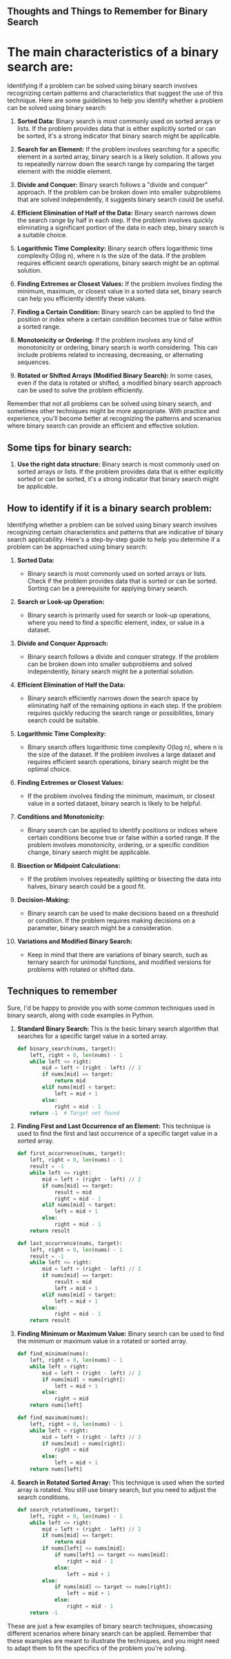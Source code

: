 ## Thoughts and Things to Remember for Binary Search



# The main characteristics of a binary search are:

Identifying if a problem can be solved using binary search involves recognizing certain patterns and characteristics that suggest the use of this technique. Here are some guidelines to help you identify whether a problem can be solved using binary search:

1. **Sorted Data:** Binary search is most commonly used on sorted arrays or lists. If the problem provides data that is either explicitly sorted or can be sorted, it's a strong indicator that binary search might be applicable.

2. **Search for an Element:** If the problem involves searching for a specific element in a sorted array, binary search is a likely solution. It allows you to repeatedly narrow down the search range by comparing the target element with the middle element.

3. **Divide and Conquer:** Binary search follows a "divide and conquer" approach. If the problem can be broken down into smaller subproblems that are solved independently, it suggests binary search could be useful.

4. **Efficient Elimination of Half of the Data:** Binary search narrows down the search range by half in each step. If the problem involves quickly eliminating a significant portion of the data in each step, binary search is a suitable choice.

5. **Logarithmic Time Complexity:** Binary search offers logarithmic time complexity O(log n), where n is the size of the data. If the problem requires efficient search operations, binary search might be an optimal solution.

6. **Finding Extremes or Closest Values:** If the problem involves finding the minimum, maximum, or closest value in a sorted data set, binary search can help you efficiently identify these values.

7. **Finding a Certain Condition:** Binary search can be applied to find the position or index where a certain condition becomes true or false within a sorted range.

8. **Monotonicity or Ordering:** If the problem involves any kind of monotonicity or ordering, binary search is worth considering. This can include problems related to increasing, decreasing, or alternating sequences.

9. **Rotated or Shifted Arrays (Modified Binary Search):** In some cases, even if the data is rotated or shifted, a modified binary search approach can be used to solve the problem efficiently.

Remember that not all problems can be solved using binary search, and sometimes other techniques might be more appropriate. With practice and experience, you'll become better at recognizing the patterns and scenarios where binary search can provide an efficient and effective solution.

## Some tips for binary search:

1. **Use the right data structure:** Binary search is most commonly used on sorted arrays or lists. If the problem provides data that is either explicitly sorted or can be sorted, it's a strong indicator that binary search might be applicable.

## How to identify if it is a binary search problem:

Identifying whether a problem can be solved using binary search involves recognizing certain characteristics and patterns that are indicative of binary search applicability. Here's a step-by-step guide to help you determine if a problem can be approached using binary search:

1. **Sorted Data:**
   - Binary search is most commonly used on sorted arrays or lists. Check if the problem provides data that is sorted or can be sorted. Sorting can be a prerequisite for applying binary search.

2. **Search or Look-up Operation:**
   - Binary search is primarily used for search or look-up operations, where you need to find a specific element, index, or value in a dataset.

3. **Divide and Conquer Approach:**
   - Binary search follows a divide and conquer strategy. If the problem can be broken down into smaller subproblems and solved independently, binary search might be a potential solution.

4. **Efficient Elimination of Half the Data:**
   - Binary search efficiently narrows down the search space by eliminating half of the remaining options in each step. If the problem requires quickly reducing the search range or possibilities, binary search could be suitable.

5. **Logarithmic Time Complexity:**
   - Binary search offers logarithmic time complexity O(log n), where n is the size of the dataset. If the problem involves a large dataset and requires efficient search operations, binary search might be the optimal choice.

6. **Finding Extremes or Closest Values:**
   - If the problem involves finding the minimum, maximum, or closest value in a sorted dataset, binary search is likely to be helpful.

7. **Conditions and Monotonicity:**
   - Binary search can be applied to identify positions or indices where certain conditions become true or false within a sorted range. If the problem involves monotonicity, ordering, or a specific condition change, binary search might be applicable.

8. **Bisection or Midpoint Calculations:**
   - If the problem involves repeatedly splitting or bisecting the data into halves, binary search could be a good fit.

9. **Decision-Making:**
   - Binary search can be used to make decisions based on a threshold or condition. If the problem requires making decisions on a parameter, binary search might be a consideration.

10. **Variations and Modified Binary Search:**
    - Keep in mind that there are variations of binary search, such as ternary search for unimodal functions, and modified versions for problems with rotated or shifted data.


## Techniques to remember

Sure, I'd be happy to provide you with some common techniques used in binary search, along with code examples in Python.

1. **Standard Binary Search:**
   This is the basic binary search algorithm that searches for a specific target value in a sorted array.
   
   ```python
   def binary_search(nums, target):
       left, right = 0, len(nums) - 1
       while left <= right:
           mid = left + (right - left) // 2
           if nums[mid] == target:
               return mid
           elif nums[mid] < target:
               left = mid + 1
           else:
               right = mid - 1
       return -1  # Target not found
   ```

2. **Finding First and Last Occurrence of an Element:**
   This technique is used to find the first and last occurrence of a specific target value in a sorted array.
   
   ```python
   def first_occurrence(nums, target):
       left, right = 0, len(nums) - 1
       result = -1
       while left <= right:
           mid = left + (right - left) // 2
           if nums[mid] == target:
               result = mid
               right = mid - 1
           elif nums[mid] < target:
               left = mid + 1
           else:
               right = mid - 1
       return result

   def last_occurrence(nums, target):
       left, right = 0, len(nums) - 1
       result = -1
       while left <= right:
           mid = left + (right - left) // 2
           if nums[mid] == target:
               result = mid
               left = mid + 1
           elif nums[mid] < target:
               left = mid + 1
           else:
               right = mid - 1
       return result
   ```

3. **Finding Minimum or Maximum Value:**
   Binary search can be used to find the minimum or maximum value in a rotated or sorted array.
   
   ```python
   def find_minimum(nums):
       left, right = 0, len(nums) - 1
       while left < right:
           mid = left + (right - left) // 2
           if nums[mid] > nums[right]:
               left = mid + 1
           else:
               right = mid
       return nums[left]

   def find_maximum(nums):
       left, right = 0, len(nums) - 1
       while left < right:
           mid = left + (right - left) // 2
           if nums[mid] < nums[right]:
               right = mid
           else:
               left = mid + 1
       return nums[left]
   ```

4. **Search in Rotated Sorted Array:**
   This technique is used when the sorted array is rotated. You still use binary search, but you need to adjust the search conditions.
   
   ```python
   def search_rotated(nums, target):
       left, right = 0, len(nums) - 1
       while left <= right:
           mid = left + (right - left) // 2
           if nums[mid] == target:
               return mid
           if nums[left] <= nums[mid]:
               if nums[left] <= target <= nums[mid]:
                   right = mid - 1
               else:
                   left = mid + 1
           else:
               if nums[mid] <= target <= nums[right]:
                   left = mid + 1
               else:
                   right = mid - 1
       return -1
   ```

These are just a few examples of binary search techniques, showcasing different scenarios where binary search can be applied. Remember that these examples are meant to illustrate the techniques, and you might need to adapt them to fit the specifics of the problem you're solving.





